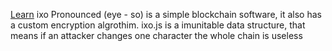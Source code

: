 [Learn](http://ixojs.bitballoon.com)
ixo Pronounced (eye - so) is a simple blockchain software, it also has a custom encryption algrothim.
ixo.js is a imunitable data structure, that means if an attacker changes one character the whole chain is useless
